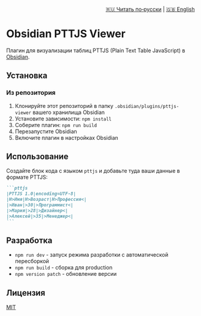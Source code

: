 <p align="right">
  <a href="README.ru.md">🇷🇺 Читать по‑русски</a> |
  <a href="README.md">🇬🇧 English</a>
</p>

# Obsidian PTTJS Viewer

Плагин для визуализации таблиц PTTJS (Plain Text Table JavaScript) в [Obsidian](https://obsidian.md).

## Установка

### Из репозитория

1. Клонируйте этот репозиторий в папку `.obsidian/plugins/pttjs-viewer` вашего хранилища Obsidian
2. Установите зависимости: `npm install`
3. Соберите плагин: `npm run build`
4. Перезапустите Obsidian
5. Включите плагин в настройках Obsidian

## Использование

Создайте блок кода с языком `pttjs` и добавьте туда ваши данные в формате PTTJS:

````markdown
```pttjs
|PTTJS 1.0|encoding=UTF-8|
|H>Имя|H>Возраст|H>Профессия<|
|>Иван|>30|>Программист<|
|>Мария|>28|>Дизайнер<|
|>Алексей|>35|>Менеджер<|
```
````

## Разработка

- `npm run dev` - запуск режима разработки с автоматической пересборкой
- `npm run build` - сборка для production
- `npm version patch` - обновление версии

## Лицензия

[MIT](LICENSE)
